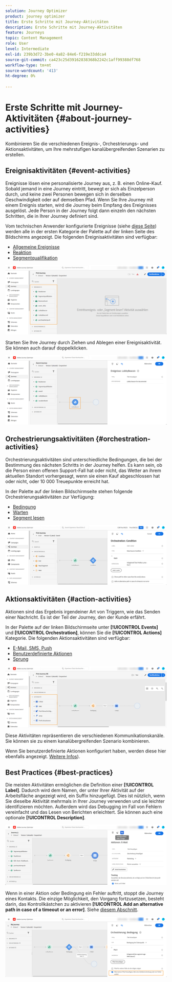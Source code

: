 ```yaml
---
solution: Journey Optimizer
product: journey optimizer
title: Erste Schritte mit Journey-Aktivitäten
description: Erste Schritte mit Journey-Aktivitäten
feature: Journeys
topic: Content Management
role: User
level: Intermediate
exl-id: 239b3d72-3be0-4a82-84e6-f219e33ddca4
source-git-commit: ca423c25d39162838368b2242c1aff99388df768
workflow-type: tm+mt
source-wordcount: '413'
ht-degree: 0%

---
```


# Erste Schritte mit Journey-Aktivitäten {#about-journey-activities}

Kombinieren Sie die verschiedenen Ereignis-, Orchestrierungs- und Aktionsaktivitäten, um Ihre mehrstufigen kanalübergreifenden Szenarien zu erstellen.

## Ereignisaktivitäten {#event-activities}

Ereignisse lösen eine personalisierte Journey aus, z. B. einen Online-Kauf. Sobald jemand in eine Journey eintritt, bewegt er sich als Einzelperson durch, und keine zwei Personen bewegen sich in derselben Geschwindigkeit oder auf demselben Pfad. Wenn Sie Ihre Journey mit einem Ereignis starten, wird die Journey beim Empfang des Ereignisses ausgelöst. Jede Person in der Journey folgt dann einzeln den nächsten Schritten, die in Ihrer Journey definiert sind.

Vom technischen Anwender konfigurierte Ereignisse (siehe [diese Seite](../event/about-events.md)) werden alle in der ersten Kategorie der Palette auf der linken Seite des Bildschirms angezeigt. Die folgenden Ereignisaktivitäten sind verfügbar:

* [Allgemeine Ereignisse](../building-journeys/general-events.md)
* [Reaktion](../building-journeys/reaction-events.md)
* [Segmentqualifikation](../building-journeys/segment-qualification-events.md)

![](assets/journey43.png)

Starten Sie Ihre Journey durch Ziehen und Ablegen einer Ereignisaktivität. Sie können auch darauf doppelklicken.

![](assets/journey44.png)

## Orchestrierungsaktivitäten {#orchestration-activities}

Orchestrierungsaktivitäten sind unterschiedliche Bedingungen, die bei der Bestimmung des nächsten Schritts in der Journey helfen. Es kann sein, ob die Person einen offenen Support-Fall hat oder nicht, das Wetter an ihrem aktuellen Standort vorhergesagt, wenn sie einen Kauf abgeschlossen hat oder nicht, oder 10 000 Treuepunkte erreicht hat.

In der Palette auf der linken Bildschirmseite stehen folgende Orchestrierungsaktivitäten zur Verfügung:

* [Bedingung](../building-journeys/condition-activity.md)
* [Warten](../building-journeys/wait-activity.md)
* [Segment lesen](../building-journeys/read-segment.md)

![](assets/journey49.png)

## Aktionsaktivitäten {#action-activities}

Aktionen sind das Ergebnis irgendeiner Art von Triggern, wie das Senden einer Nachricht. Es ist der Teil der Journey, den der Kunde erfährt.

In der Palette auf der linken Bildschirmseite unter **[!UICONTROL Events]** und **[!UICONTROL Orchestration]**, können Sie die **[!UICONTROL Actions]** Kategorie. Die folgenden Aktionsaktivitäten sind verfügbar:

* [E-Mail, SMS, Push](../building-journeys/journeys-message.md)
* [Benutzerdefinierte Aktionen](../building-journeys/using-custom-actions.md)
* [Sprung](../building-journeys/jump.md)

![](assets/journey58.png)

Diese Aktivitäten repräsentieren die verschiedenen Kommunikationskanäle. Sie können sie zu einem kanalübergreifenden Szenario kombinieren.

Wenn Sie benutzerdefinierte Aktionen konfiguriert haben, werden diese hier ebenfalls angezeigt. [Weitere Infos](../building-journeys/using-custom-actions.md)).

## Best Practices {#best-practices}

Die meisten Aktivitäten ermöglichen die Definition einer **[!UICONTROL Label]**. Dadurch wird dem Namen, der unter Ihrer Aktivität auf der Arbeitsfläche angezeigt wird, ein Suffix hinzugefügt. Dies ist nützlich, wenn Sie dieselbe Aktivität mehrmals in Ihrer Journey verwenden und sie leichter identifizieren möchten. Außerdem wird das Debugging im Fall von Fehlern vereinfacht und das Lesen von Berichten erleichtert. Sie können auch eine optionale **[!UICONTROL Description]**.

![](assets/journey59bis.png)

Wenn in einer Aktion oder Bedingung ein Fehler auftritt, stoppt die Journey eines Kontakts. Die einzige Möglichkeit, den Vorgang fortzusetzen, besteht darin, das Kontrollkästchen zu aktivieren **[!UICONTROL Add an alternative path in case of a timeout or an error]**. Siehe [diesem Abschnitt](../building-journeys/using-the-journey-designer.md#paths).

![](assets/journey42.png)
